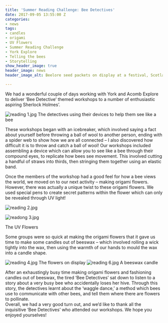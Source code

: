 ```yaml
---
title: 'Summer Reading Challenge: Bee Detectives'
date: 2017-09-05 13:55:00 Z
categories:
- news
tags:
- candles
- origami
- UV Flowers
- Summer Reading Challenge
- York Explore
- Telling the bees
- Storytelling
show_header_image: true
header_image: news
header_image_alt: Beelore seed packets on display at a festival, Scotland 2015

---
```


We had a wonderful couple of days working with York and Acomb Explore to deliver ‘Bee Detective’ themed workshops to a number of enthusiastic aspiring Sherlock Holmes’.

![reading 1.jpg](/uploads/reading%201.jpg)
The detectives using their devices to help them see like a bee

These workshops began with an icebreaker, which involved saying a fact about yourself before throwing a ball of wool to another person, ending with a spider web to show how we are all connected – I also discovered how difficult it is to throw and catch a ball of wool!
Our workshops included assembling a device which can allow you to see like a bee through their compound eyes, to replicate how bees see movement. This involved cutting a handful of straws into thirds, then stringing them together using an elastic band.

Once the members of the workshop had a good feel for how a bee views the world, we moved on to our next activity – making origami flowers. However, there was actually a unique twist to these origami flowers. We used special pens to create secret patterns within the flower which can only be revealed through UV light!

![reading 2.jpg](/uploads/reading%202.jpg)

![readong 3.jpg](/uploads/readong%203.jpg)

The UV Flowers

Some groups were so quick at making the origami flowers that it gave us time to make some candles out of beeswax – which involved rolling a wick tightly into the wax, then using the warmth of our hands to mould the wax into a candle shape.

![reading 4.jpg](/uploads/reading%204.jpg)
The flowers on display
![reading 6.jpg](/uploads/reading%206.jpg)
A beeswax candle

After an exhaustingly busy time making origami flowers and fashioning candles out of beeswax, the tired ‘Bee Detectives’ sat down to listen to a story about a very busy bee who accidentally loses her hive. Through this story, the detectives learnt about the ‘waggle dance,’ a method which bees use to communicate with other bees, and tell them where there are flowers to pollinate.\
Overall, we had a very good turn out, and we’d like to thank all the inquisitive ‘Bee Detectives’ who attended our workshops. We hope you enjoyed yourselves!
